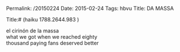 Permalink: /20150224
Date: 2015-02-24
Tags:  hbvu
Title: DA MASSA  
  
Title:# (haiku 1788.2644.983 )  
  
el cirinón de la massa  
what we got when we reached eighty  
thousand paying fans deserved better  
